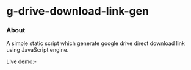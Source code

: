 # g-drive-download-link-gen
<h3>About</h3>
A simple static script which generate google drive direct download link using JavaScript engine.

Live demo:-
<a href=""></a>
